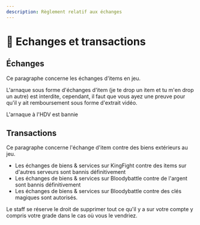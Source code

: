 ```yaml
---
description: Règlement relatif aux échanges
---
```


# 💸 Echanges et transactions

## Échanges

Ce paragraphe concerne les échanges d'items en jeu.

&#x20;

L'arnaque sous forme d'échanges d'item (je te drop un item et tu m'en drop un autre) est interdite, cependant, il faut que vous ayez une preuve pour qu'il y ait remboursement sous forme d'extrait vidéo.

L'arnaque à l'HDV est bannie

## Transactions

Ce paragraphe concerne l'échange d'item contre des biens extérieurs au jeu.

* Les échanges de biens & services sur KingFight contre des items sur d'autres serveurs sont bannis définitivement
* Les échanges de biens & services sur Bloodybattle contre de l'argent sont bannis définitivement
* Les échanges de biens & services sur Bloodybattle contre des clés magiques sont autorisés.

&#x20;

Le staff se réserve le droit de supprimer tout ce qu'il y a sur votre compte y compris votre grade dans le cas où vous le vendriez.
